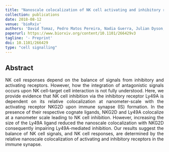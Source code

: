 ```yaml
---
title: "Nanoscale colocalization of NK cell activating and inhibitory receptors controls signal integration"
collection: publications
date: 2018-08-12
venue: 'bioRxiv'
authors: 'David Tomaz, Pedro Matos Pereira, Nadia Guerra, Julian Dyson, Ricardo Henriques, Keith Gould'
paperurl: https://www.biorxiv.org/content/10.1101/266429v3
tagline: '- Preprint'
doi: 10.1101/266429
type: "cell signalling"
---
```


<h2> Abstract </h2>
<p align= "justify">
NK cell responses depend on the balance of signals from inhibitory and activating receptors. However, how the integration of antagonistic signals occurs upon NK cell-target cell interaction is not fully understood. Here, we provide evidence that NK cell inhibition via the inhibitory receptor Ly49A is dependent on its relative colocalization at nanometer-scale with the activating receptor NKG2D upon immune synapse (IS) formation. In the presence of their respective cognate ligands, NKG2D and Ly49A colocalize at a nanometer scale leading to NK cell inhibition. However, increasing the size of the Ly49A ligand reduced the nanoscale colocalization with NKG2D consequently impairing Ly49A-mediated inhibition. Our results suggest the balance of NK cell signals, and NK cell responses, are determined by the relative nanoscale colocalization of activating and inhibitory receptors in the immune synapse.
